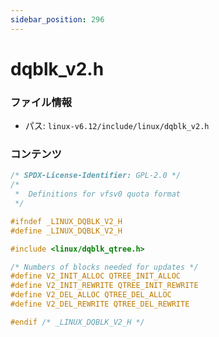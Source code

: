 ```yaml
---
sidebar_position: 296
---
```

# dqblk_v2.h

### ファイル情報

- パス: `linux-v6.12/include/linux/dqblk_v2.h`

### コンテンツ

```h
/* SPDX-License-Identifier: GPL-2.0 */
/*
 *  Definitions for vfsv0 quota format
 */

#ifndef _LINUX_DQBLK_V2_H
#define _LINUX_DQBLK_V2_H

#include <linux/dqblk_qtree.h>

/* Numbers of blocks needed for updates */
#define V2_INIT_ALLOC QTREE_INIT_ALLOC
#define V2_INIT_REWRITE QTREE_INIT_REWRITE
#define V2_DEL_ALLOC QTREE_DEL_ALLOC
#define V2_DEL_REWRITE QTREE_DEL_REWRITE

#endif /* _LINUX_DQBLK_V2_H */

```
